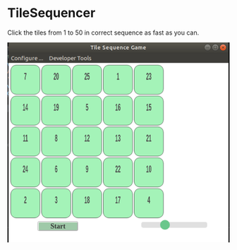 # TileSequencer

Click the tiles from 1 to 50 in correct sequence as fast as you can.

![The Game](https://github.com/P0W/TileSequencer/blob/master/img.png)
